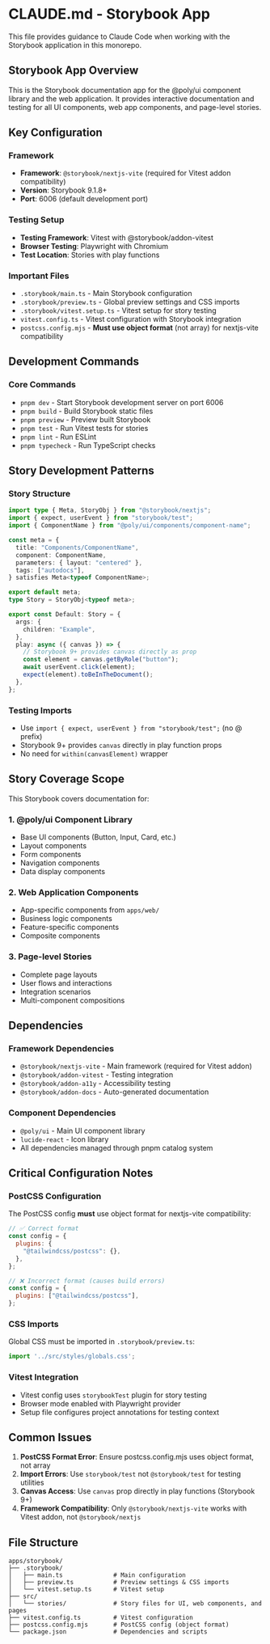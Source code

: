 # CLAUDE.md - Storybook App

This file provides guidance to Claude Code when working with the Storybook application in this monorepo.

## Storybook App Overview

This is the Storybook documentation app for the @poly/ui component library and the web application. It provides interactive documentation and testing for all UI components, web app components, and page-level stories.

## Key Configuration

### Framework
- **Framework**: `@storybook/nextjs-vite` (required for Vitest addon compatibility)
- **Version**: Storybook 9.1.8+
- **Port**: 6006 (default development port)

### Testing Setup
- **Testing Framework**: Vitest with @storybook/addon-vitest
- **Browser Testing**: Playwright with Chromium
- **Test Location**: Stories with play functions

### Important Files
- `.storybook/main.ts` - Main Storybook configuration
- `.storybook/preview.ts` - Global preview settings and CSS imports
- `.storybook/vitest.setup.ts` - Vitest setup for story testing
- `vitest.config.ts` - Vitest configuration with Storybook integration
- `postcss.config.mjs` - **Must use object format** (not array) for nextjs-vite compatibility

## Development Commands

### Core Commands
- `pnpm dev` - Start Storybook development server on port 6006
- `pnpm build` - Build Storybook static files
- `pnpm preview` - Preview built Storybook
- `pnpm test` - Run Vitest tests for stories
- `pnpm lint` - Run ESLint
- `pnpm typecheck` - Run TypeScript checks

## Story Development Patterns

### Story Structure
```typescript
import type { Meta, StoryObj } from "@storybook/nextjs";
import { expect, userEvent } from "storybook/test";
import { ComponentName } from "@poly/ui/components/component-name";

const meta = {
  title: "Components/ComponentName",
  component: ComponentName,
  parameters: { layout: "centered" },
  tags: ["autodocs"],
} satisfies Meta<typeof ComponentName>;

export default meta;
type Story = StoryObj<typeof meta>;

export const Default: Story = {
  args: {
    children: "Example",
  },
  play: async ({ canvas }) => {
    // Storybook 9+ provides canvas directly as prop
    const element = canvas.getByRole("button");
    await userEvent.click(element);
    expect(element).toBeInTheDocument();
  },
};
```

### Testing Imports
- Use `import { expect, userEvent } from "storybook/test";` (no @ prefix)
- Storybook 9+ provides `canvas` directly in play function props
- No need for `within(canvasElement)` wrapper

## Story Coverage Scope

This Storybook covers documentation for:

### 1. @poly/ui Component Library
- Base UI components (Button, Input, Card, etc.)
- Layout components
- Form components
- Navigation components
- Data display components

### 2. Web Application Components
- App-specific components from `apps/web/`
- Business logic components
- Feature-specific components
- Composite components

### 3. Page-level Stories
- Complete page layouts
- User flows and interactions
- Integration scenarios
- Multi-component compositions

## Dependencies

### Framework Dependencies
- `@storybook/nextjs-vite` - Main framework (required for Vitest addon)
- `@storybook/addon-vitest` - Testing integration
- `@storybook/addon-a11y` - Accessibility testing
- `@storybook/addon-docs` - Auto-generated documentation

### Component Dependencies
- `@poly/ui` - Main UI component library
- `lucide-react` - Icon library
- All dependencies managed through pnpm catalog system

## Critical Configuration Notes

### PostCSS Configuration
The PostCSS config **must** use object format for nextjs-vite compatibility:
```javascript
// ✅ Correct format
const config = {
  plugins: {
    "@tailwindcss/postcss": {},
  },
};

// ❌ Incorrect format (causes build errors)
const config = {
  plugins: ["@tailwindcss/postcss"],
};
```

### CSS Imports
Global CSS must be imported in `.storybook/preview.ts`:
```typescript
import '../src/styles/globals.css';
```

### Vitest Integration
- Vitest config uses `storybookTest` plugin for story testing
- Browser mode enabled with Playwright provider
- Setup file configures project annotations for testing context

## Common Issues

1. **PostCSS Format Error**: Ensure postcss.config.mjs uses object format, not array
2. **Import Errors**: Use `storybook/test` not `@storybook/test` for testing utilities
3. **Canvas Access**: Use `canvas` prop directly in play functions (Storybook 9+)
4. **Framework Compatibility**: Only `@storybook/nextjs-vite` works with Vitest addon, not `@storybook/nextjs`

## File Structure
```
apps/storybook/
├── .storybook/
│   ├── main.ts              # Main configuration
│   ├── preview.ts           # Preview settings & CSS imports
│   └── vitest.setup.ts      # Vitest setup
├── src/
│   └── stories/             # Story files for UI, web components, and pages
├── vitest.config.ts         # Vitest configuration
├── postcss.config.mjs       # PostCSS config (object format)
└── package.json             # Dependencies and scripts
```